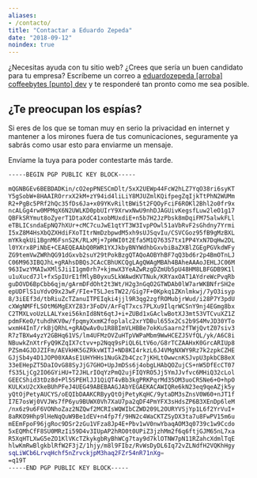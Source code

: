 ```yaml
---
aliases:
- /contacto/
title: "Contactar a Eduardo Zepeda"
date: "2018-09-12"
noindex: true
---
```


¿Necesitas ayuda con tu sitio web? ¿Crees que sería un buen candidato para tu empresa? Escríbeme un correo a [eduardozepeda \[arroba\] coffeebytes \[punto\] dev](# "Esto es para evitar el spam de bots en mi correo electrónico") y te responderé tan pronto como me sea posible.

## ¿Te preocupan los espías?

Si eres de los que se toman muy en serio la privacidad en internet y mantener a los mirones fuera de tus comunicaciones, seguramente ya sabrás como usar esto para enviarme un mensaje.

Envíame la tuya para poder contestarte más tarde.

```bash
-----BEGIN PGP PUBLIC KEY BLOCK-----

mQGNBGEv6BEBDADKin/cO2epPNESCmDlt/5xX2UEWp44FcW2hLZ7YqO38ri6syKT
Y5gSobW+8HAAIROrrxX2kM+zY94id4liLiY8MJUZmlKQifpegZqIjkTtPhN2WUMm
R2+PgBc5PRf2hQc35fDs6Ja+x09YKvRiltBWi5t2FQOyFciF6ROKl2Bhl2o0fr9x
ncALGg4rw0MPMqX6N2UWLKD0pbUIrY9XrwxNwU9nhDJAGUivKegsfLuw2leO1g17
QBFkSRYmut8oZyerT1DtaXdC41xobMUxdiE+n5b7H2JzPbsk8mDqiFM75alwkFLl
eTBLICsndaEpNQ7hXUr+cMC7cuJwE1qtYT3W3IvpPOwl51aVbRvF2sGhdny7Yrmi
I5xZ8M4HsXbQZXHdiFXoTItrNmDzbpwdM5xh9sUJSqvIu/CSVCGoz95fB9gMzBXL
mYKkqkUi1BgnM6FsnS2K/RLxMj+7pHWI0t2Efa5M1Q763S7tx1PP4YxN7DqHw2DL
l0YXrx8PiNbE+CEAEQEAAbQ0RWR1YXJkbyBNYWdhbGxvbiBaZXBlZGEgPGVkdWFy
ZG9temVwZWRhQG91dGxvb2suY29tPokBzgQTAQoAOBYhBF7qQ3bd6r2p4BmOTnLJ
C06M963IBQJhL+gRAhsDBQsJCAcCBhUKCQgLAgQWAgMBAh4BAheAAAoJEHLJC06M
963IwzYMAIwXMlSJiiI1gm0rh7+kjmwX3YeAZwRzgDZmUb5pU48HM8LBFGDB9K1l
u1uXucd7Jl+fxSpIUrE1fMlyB0yxu5LkWAwdKVTNuk/KRYaxOAT1AYdreWcPvqRb
guDOVD6BpCbb6qjm/gArmDFdOht2t3Wt/H2g3nGqO2GTWDAb0lW7arWKBNfrSH2e
epUDFlS1uYdvO9x23wF/FIe+T5LJesTW22/Gig7F+0Kpkq1ZKnlmkwj/7yO3isyp
8/3iEEf3d/tbRiuZcTZanuITPEIqki4jjl9R3qg2zgfROMubjrWud/i28P7Y3pdU
cXWgNMFfLSOtM6MgEXYZ83r3FoDV/ArFqT7xcs7PLXu9IlqrWCSnY9nj4EGmg8bx
C2TMXLvoUzLLALYxei56knId8Nt6qtJ+i+ZUBd1xGAclwBotXJ3mt53VTCvuXZ1Z
pdmFKeO/tuhdhKV0w/fpqmyXxmK2foplalc2xrYDBul655x2Cs2b9S4MvJD30YTo
wxmH4InT/rkBjQRhL+gRAQwAv0u1R8BImVLHBBe7okKuSaarn2fTWjQvtZ07siv3
R7zTBXw4yzY2GBHq61VS/lm4UFMzOVZuHTpVWPaMbm9WwHCEZJ5VfQL/yk/A6C8i
NBuwkZnXtrFyQ9KZqIX7ctvv+p2Nqq9sPiQL6LtV6o/G8rTCZAAHxK0GrcARIUp8
PZSm4GJDJZIFm/AEVkHK5GZRkvWITJ+ND8KI4rkzL6J4VMgNXWY9Rz7k2zpkCZHE
GJjSb4y4D1JOP00XAAsE1UHYHHs1NuGkZb4Czc7jKHLtOwwcnKSJvpU3pkbCB8eX
33eEHepZT5DaIOvG88SyJjG7GHO+UpJmDSs6j4obgLHAbQOZujCS+nW5DfEcCT07
fS35LjCg2IO6GYiHU+T2JHLrIOqYzPmQ2ujFIQYRO5Jj5YmJJvfvc6MHiQ32cLol
GEECShid3tDz8d+Pl5SPEHlJJ1QiQT4vBb3kgPRKPqrMd35OM3uoCRSNe6+O+hpO
KULKxU2cXkeBUhPFeJ4UEG49ABEBAAGJAbYEGAEKACAWIQRe6kN23eq9qeAZjk5y
yQtOjPetyAUCYS/oEQIbDAAKCRByyQtOjPetyKqHC/9ytaDM3sZnsV0W60+nJT1f
I7E7osWj0VVJWs7fP6yu9BUWX0Vh7XaU7pa2qDF4PmYFX3sHdsZP6B3XEnDp6leM
/nx6z9u6F6VONhoZaz2NZQwf2MCRIsWQWIbCZWD209L2OURYVSjYp1L6f2YrVuI+
8aRKO9Hhp9lHeNqQuW9Be1dEV+n4fp7f/9HN2c4WaCKTZSyDX3ta7u8FwPV15m6u
mEEmFpoF96jgRoc9DSr2zGu1VFza8Jp4E+Pbv1wV0nwYbaqAOM3q0739c1w9Ccdo
5xEQMhCfF8SU0MRzIi59D4v3IUpAP2hRO0t0UPiZ3jzhMm2f6q6ftjGJM65nL7xa
R5XqHTLXwG5eZO1KlVKcTZkykgbRyBhWCg7tay9d7klOTNW7pN11RZahcXdmlTqE
hlwKmRwBlgkblRfW2F3jZ/1hjy/m8l9FIbz/RvWsDyDL6Iq72vZLNdfH2VQKhHgy
sqLiWCb6LrvqHchf5nZrvckjpM3haq2FZr54nR71nXg=
=q19T
-----END PGP PUBLIC KEY BLOCK-----
```
